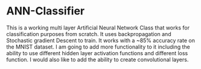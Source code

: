 # ANN-Classifier
This is a working multi layer Artificial Neural Network Class that works for classification purposes from scratch. It uses backpropagation and Stochastic gradient Descent to train. It works with a ~85% accuracy rate on the MNIST dataset. I am going to add more functionality to it including the ability to use different hidden layer activation functions and different loss function. I would also like to add the ability to create convolutional layers.
